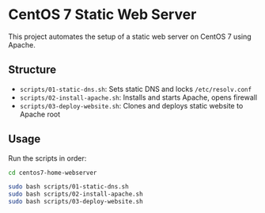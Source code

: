 # CentOS 7 Static Web Server

This project automates the setup of a static web server on CentOS 7 using Apache.

## Structure

- `scripts/01-static-dns.sh`: Sets static DNS and locks `/etc/resolv.conf`
- `scripts/02-install-apache.sh`: Installs and starts Apache, opens firewall
- `scripts/03-deploy-website.sh`: Clones and deploys static website to Apache root

## Usage

Run the scripts in order:

```bash
cd centos7-home-webserver

sudo bash scripts/01-static-dns.sh
sudo bash scripts/02-install-apache.sh
sudo bash scripts/03-deploy-website.sh

